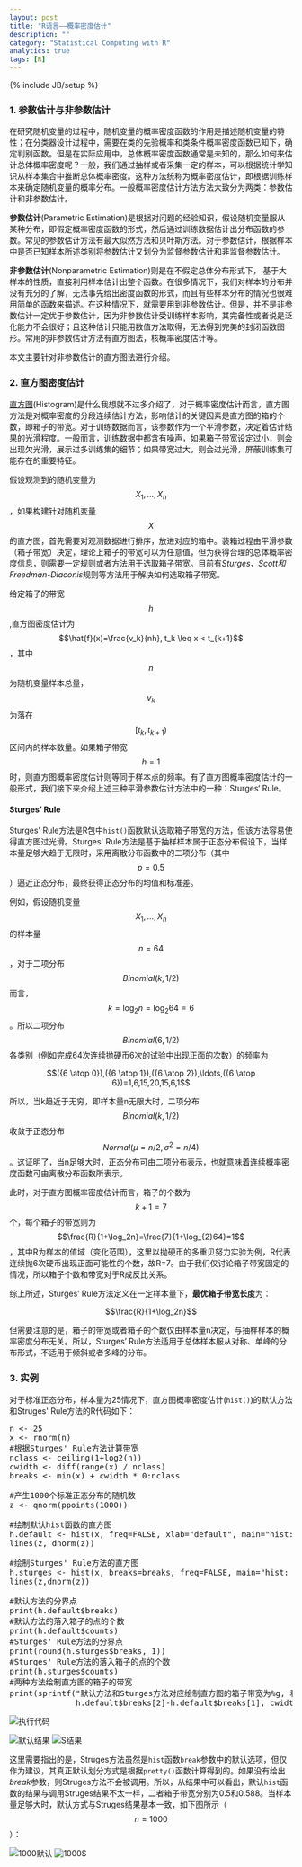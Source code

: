 ```yaml
---
layout: post
title: "R语言——概率密度估计"
description: ""
category: "Statistical Computing with R"
analytics: true
tags: [R]
---
```

{% include JB/setup %}
<script type="text/javascript" src="http://cdn.mathjax.org/mathjax/latest/MathJax.js?config=TeX-AMS-MML_HTMLorMML"></script>
<script src="https://google-code-prettify.googlecode.com/svn/loader/run_prettify.js"></script>

### 1. 参数估计与非参数估计
在研究随机变量的过程中，随机变量的概率密度函数的作用是描述随机变量的特性；在分类器设计过程中，需要在类的先验概率和类条件概率密度函数已知下，确定判别函数。但是在实际应用中，总体概率密度函数通常是未知的，那么如何来估计总体概率密度呢？一般，我们通过抽样或者采集一定的样本，可以根据统计学知识从样本集合中推断总体概率密度。这种方法统称为概率密度估计，即根据训练样本来确定随机变量的概率分布。一般概率密度估计方法方法大致分为两类：参数估计和非参数估计。

**参数估计**(Parametric Estimation)是根据对问题的经验知识，假设随机变量服从某种分布，即假定概率密度函数的形式，然后通过训练数据估计出分布函数的参数。常见的参数估计方法有最大似然方法和贝叶斯方法。对于参数估计，根据样本中是否已知样本所述类别将参数估计又划分为监督参数估计和非监督参数估计。

**非参数估计**(Nonparametric Estimation)则是在不假定总体分布形式下， 基于大样本的性质，直接利用样本估计出整个函数。在很多情况下，我们对样本的分布并没有充分的了解，无法事先给出密度函数的形式，而且有些样本分布的情况也很难用简单的函数来描述。在这种情况下，就需要用到非参数估计。但是，并不是非参数估计一定优于参数估计，因为非参数估计受训练样本影响，其完备性或者说是泛化能力不会很好；且这种估计只能用数值方法取得，无法得到完美的封闭函数图形。常用的非参数估计方法有直方图法，核概率密度估计等。

本文主要针对非参数估计的直方图法进行介绍。

### 2. 直方图密度估计
[直方图](http://zh.wikipedia.org/wiki/%E7%9B%B4%E6%96%B9%E5%9B%BE)(Histogram)是什么我想就不过多介绍了，对于概率密度估计而言，直方图方法是对概率密度的分段连续估计方法，影响估计的关键因素是直方图的箱的个数，即箱子的带宽。对于训练数据而言，该参数作为一个平滑参数，决定着估计结果的光滑程度。一般而言，训练数据中都含有噪声，如果箱子带宽设定过小，则会出现欠光滑，展示过多训练集的细节；如果带宽过大，则会过光滑，屏蔽训练集可能存在的重要特征。

假设观测到的随机变量为$$X_1,\ldots,X_n$$，如果构建针对随机变量$$X$$的直方图，首先需要对观测数据进行排序，放进对应的箱中。装箱过程由平滑参数（箱子带宽）决定，理论上箱子的带宽可以为任意值，但为获得合理的总体概率密度信息，则需要一定规则或者方法用于选取箱子带宽。目前有*Sturges、Scott和Freedman-Diaconis*规则等方法用于解决如何选取箱子带宽。

给定箱子的带宽$$h$$,直方图密度估计为$$\hat{f}(x)=\frac{v_k}{nh}, t_k \leq x < t_{k+1}$$，其中$$n$$为随机变量样本总量，$$v_k$$为落在$$[t_k,t_{k+1})$$区间内的样本数量。如果箱子带宽$$h=1$$时，则直方图概率密度估计则等同于样本点的频率。有了直方图概率密度估计的一般形式，我们接下来介绍上述三种平滑参数估计方法中的一种：Sturges‘ Rule。

#### Sturges’ Rule
Sturges' Rule方法是R包中`hist()`函数默认选取箱子带宽的方法，但该方法容易使得直方图过光滑。Sturges' Rule方法是基于抽样样本属于正态分布假设下，当样本量足够大趋于无限时，采用离散分布函数中的二项分布（其中$$p=0.5$$）逼近正态分布，最终获得正态分布的均值和标准差。

例如，假设随机变量$$X_1,\ldots,X_n$$的样本量$$n=64$$，对于二项分布$$Binomial(k,1/2)$$而言，$$k=\log_2n=\log_{2}64=6$$。所以二项分布$$Binomial(6,1/2)$$各类别（例如完成64次连续抛硬币6次的试验中出现正面的次数）的频率为

$$({6 \atop 0}),({6 \atop 1}),({6 \atop 2}),\ldots,({6 \atop 6})=1,6,15,20,15,6,1$$

所以，当k趋近于无穷，即样本量n无限大时，二项分布$$Binomial(k,1/2)$$收敛于正态分布$$Normal(\mu=n/2,\sigma^2=n/4)$$。这证明了，当n足够大时，正态分布可由二项分布表示，也就意味着连续概率密度函数可由离散分布函数所表示。

此时，对于直方图概率密度估计而言，箱子的个数为$$k+1=7$$个，每个箱子的带宽则为$$\frac{R}{1+\log_2n}=\frac{7}{1+\log_{2}64}=1$$，其中R为样本的值域（变化范围），这里以抛硬币的多重贝努力实验为例，R代表连续抛6次硬币出现正面可能性的个数，故R=7。由于我们仅讨论箱子带宽固定的情况，所以箱子个数和带宽对于R成反比关系。

综上所述，Sturges’ Rule方法定义在一定样本量下，**最优箱子带宽长度**为：

$$\frac{R}{1+\log_2n}$$

但需要注意的是，箱子的带宽或者箱子的个数仅由样本量n决定，与抽样样本的概率密度分布无关。所以，Sturges’ Rule方法适用于总体样本服从对称、单峰的分布形式，不适用于倾斜或者多峰的分布。

### 3. 实例

对于标准正态分布，样本量为25情况下，直方图概率密度估计(`hist()`)的默认方法和Struges' Rule方法的R代码如下：

<pre class="prettyprint">
n <- 25
x <- rnorm(n)
#根据Sturges' Rule方法计算带宽
nclass <- ceiling(1+log2(n))
cwidth <- diff(range(x) / nclass)
breaks <- min(x) + cwidth * 0:nclass

#产生1000个标准正态分布的随机数
z <- qnorm(ppoints(1000))

#绘制默认hist函数的直方图
h.default <- hist(x, freq=FALSE, xlab="default", main="hist: default")
lines(z, dnorm(z))

#绘制Sturges' Rule方法的直方图
h.sturges <- hist(x, breaks=breaks, freq=FALSE, main="hist: sturges")
lines(z,dnorm(z))

#默认方法的分界点
print(h.default$breaks)
#默认方法的落入箱子的点的个数
print(h.default$counts)
#Sturges' Rule方法的分界点
print(round(h.sturges$breaks, 1))
#Sturges' Rule方法的落入箱子的点的个数
print(h.sturges$counts)
#两种方法绘制直方图的箱子的带宽
print(sprintf("默认方法和Sturges方法对应绘制直方图的箱子带宽为%g, 和%g", 
              h.default$breaks[2]-h.default$breaks[1], cwidth))
</pre>

![执行代码](/img/R/density/sturges.jpg)

![默认结果](/img/R/density/result_default.jpeg)
![S结果](/img/R/density/result_sturges.jpeg)

这里需要指出的是，Struges方法虽然是`hist`函数`break`参数中的默认选项，但仅作为建议，其真正默认划分方式是根据`pretty()`函数计算得到的。如果没有给出*break*参数，则Struges方法不会被调用。所以，从结果中可以看出，默认`hist`函数的结果与调用Struges结果不太一样，二者箱子带宽分别为0.5和0.588。当样本量足够大时，默认方式与Struges结果基本一致，如下图所示（$$n=1000$$）：

![1000默认](/img/R/density/1000_default.jpeg)
![1000S](/img/R/density/1000_struges.jpeg)